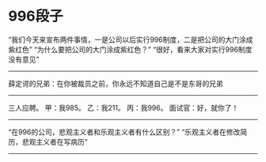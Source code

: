 # 996段子

“我们今天来宣布两件事情，一是公司以后实行996制度，二是把公司的大门涂成紫红色”
“为什么要把公司的大门涂成紫红色？”
“很好，看来大家对实行996制度没有意见”

---

薛定谔的兄弟：在你被裁员之前，你永远不知道自己是不是东哥的兄弟

---

三人应聘。
甲：我985。
乙：我211。
丙：我996。
面试官：好，就你了！

---

“在996的公司，悲观主义者和乐观主义者有什么区别？”
“乐观主义者在修改简历，悲观主义者在写病历”

---



